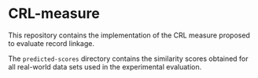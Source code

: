 # CRL-measure
This repository contains the implementation of the CRL measure proposed to evaluate record linkage.


The `predicted-scores` directory contains the similarity scores obtained for all real-world data sets used in the experimental evaluation.
